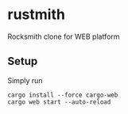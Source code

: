 # rustmith
Rocksmith clone for WEB platform

## Setup

Simply run

```shell
cargo install --force cargo-web
cargo web start --auto-reload
```
